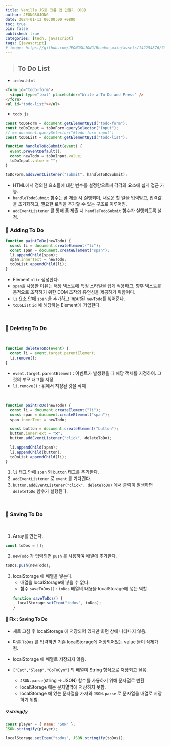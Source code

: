 ```yaml
---
title: Vanilla JS로 크롬 앱 만들기 (08)
author: JEONGSUJONG
date: 2024-01-13 00:00:00 +0800
toc: true
pin: false
published: true
categories: [tech, javascript]
tags: [javascript]
# image: https://github.com/JEONGSUJONG/Readme_main/assets/142254876/7607d850-fd45-47a2-9bc2-7c2983db77f1
---
```


> ## To Do List

- `index.html`

```html
<form id="todo-form">
  <input type="text" placeholder="Write a To Do and Press" />
</form>
<ul id="todo-list"></ul>
```

- `todo.js`

```javascript
const toDoForm = document.getElementById("todo-form");
const toDoInput = toDoForm.querySelector("Input");
// == document.querySelector("#todo-form input")
const toDoList = document.getElementById("todo-list");

function handleToDoSubmit(event) {
  event.preventDefault();
  const newTodo = toDoInput.value;
  toDoInput.value = "";
}

toDoForm.addEventListener("submit", handleToDoSubmit);
```

- HTML에서 정의한 요소들에 대한 변수를 설정함으로써 각각의 요소에 쉽게 접근 가능.
- `handleTodoSubmit` 함수는 폼 제출 시 실행되며, 새로운 할 일을 입력받고, 입력값을 초기화하고, 필요한 로직을 추가할 수 있는 구조로 이루어짐.
- `addEventListener` 를 통해 폼 제출 시 `handleTodoSubmit` 함수가 실행되도록 설정.

### 🧷 Adding To Do

```javascript
function paintToDo(newTodo) {
  const li = document.createElement("li");
  const span = document.createElement("span");
  li.appendChild(span);
  span.innerText = newTodo;
  toDoList.appendChild(li);
}
```

- Element `<li>` 생성한다.
- `span을` 사용한 이유는 해당 텍스트에 특정 스타일을 쉽게 적용하고, 향후 텍스트를 동적으로 조작하기 위한 DOM 조작의 유연성을 제공하기 위함이다.
- `li` 요소 안에 `span` 을 추가하고 Input된 `newTodo`를 넣어준다.
- `toDoList` `id` 에 해당하는 Element에 기입한다.

<!-- ![addingToDo](https://github.com/JEONGSUJONG/Readme_main/assets/142254876/576fa1c2-5228-4fe5-9aad-361658e57c80){: width=100% height=100% .normal} -->

<br>

### 🧷 Deleting To Do

<br>

```javascript
function deleteToDo(event) {
  const li = event.target.parentElement;
  li.remove();
}
```

- `event.target.parentElement` : 이벤트가 발생했을 때 해당 객체를 지정하여. 그것의 부모 태그를 지정
- `li.remove()` : 위에서 지정된 것을 삭제

<br>

```javascript
function paintToDo(newTodo) {
  const li = document.createElement("li");
  const span = document.createElement("span");
  span.innerText = newTodo;

  const button = document.createElement("button");
  button.innerText = "❌";
  button.addEventListener("click", deleteToDo);

  li.appendChild(span);
  li.appendChild(button);
  toDoList.appendChild(li);
}
```

1. `li` 태그 안에 `span` 외 `button` 태그를 추가한다.
2. `addEventListener` 로 `event` 를 기다린다.
3. `button.addEventListener("click", deleteToDo)` 에서 클릭이 발생하면 `deleteToDo` 함수가 실행된다.

<!-- ![23-ezgif com-video-to-gif-converter](https://github.com/JEONGSUJONG/Readme_main/assets/142254876/90719645-cc4d-413e-87c5-4305e71f9810){: width=100% height=100% .normal} -->

<br>

### 🧷 Saving To Do

<br>

1. Array를 만든다.

```javascript
const toDos = [];
```

2. `newTodo` 가 입력되면 `push` 를 사용하여 배열에 추가한다.

```javascript
toDos.push(newTodo);
```

3. localStorage 에 배열을 넣는다.
   - 배열을 localStorage에 넣을 수 없다.
   - 함수 `saveToDos()` : `toDos` 배열의 내용을 localStorage에 넣는 역할
   ```javascript
   function saveToDos() {
     localStorage.setItem("todos", toDos);
   }
   ```

<!-- ![image](https://github.com/JEONGSUJONG/Readme_main/assets/142254876/6cdda97b-e0cd-40f7-a5ab-96e53a51c631){: width=100% height=100% .normal} -->

#### 📌 Fix : Saving To Do

- 새로 고침 후 localStorage 에 저장되어 있지만 화면 상에 나타나지 않음.
- 다른 `ToDos` 를 입력하면 기존 localStorage에 저장되어있는 value 들이 삭제가 됨.

- localStorage 에 배열로 저장되지 않음.
- `["Eat","Sleep","GoToGym"]` 의 배열이 String 형식으로 저장되고 싶음.
  - `JSON.parse`(string -> JSON) 함수를 사용하기 위해 문자열로 변환
  - localStorage 에는 문자열밖에 저장하지 못함.
  - localStorage 에 있는 문자열을 가져와 `JSON.parse` 로 문자열을 배열로 저장하기 위함.

##### 💡 stringify

```javascript
const player = { name: "SON" };
JSON.stringify(player);
```

<!-- ![image](https://github.com/JEONGSUJONG/Readme_main/assets/142254876/5d8d4113-0609-4809-be83-bfc320d11376){: width=100% height=100% .normal} -->

```javascript
localStorage.setItem("todos", JSON.stringify(toDos));
```

<!-- ![image](https://github.com/JEONGSUJONG/Readme_main/assets/142254876/810ab955-5765-454f-9ac4-6d3b3dc99da6){: width=100% height=100% .normal} -->

